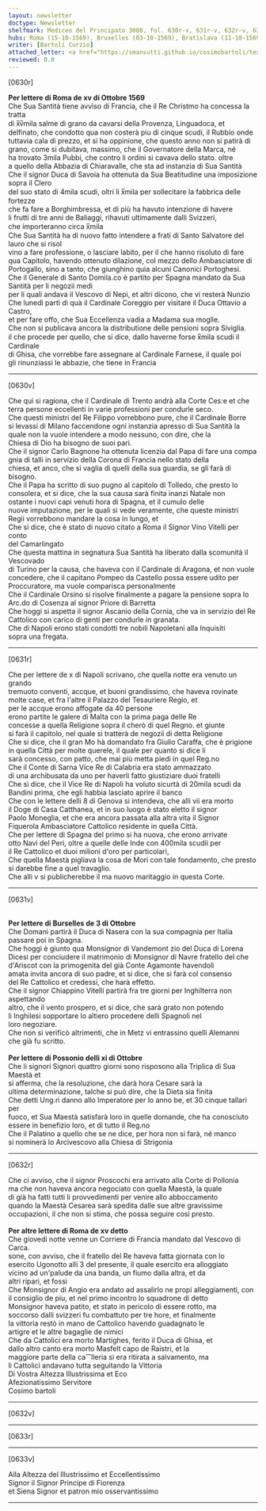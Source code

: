 ```yaml
---
layout: newsletter
doctype: Newsletter
shelfmark: Mediceo del Principato 3080, fol. 630r-v, 631r-v, 632r-v, 633r-v
hubs: Roma (15-10-1569), Bruxelles (03-10-1569), Bratislava (11-10-1569), Roma (15-10-1569)
writer: [Bartoli Curzio]
attached_letter: <a href="https://smansutti.github.io/cosimobartoli/texts/2979_103,2979_123/">2979_103,2979_123</a>
reviewed: 0.0
---
```


[0630r]  
  
  
<strong>Per lettere di Roma de xv di Ottobre 1569</strong>  
Che Sua Santità tiene avviso di Francia, che il Re Christmo ha concessa la tratta  
di x̅v̅mila salme di grano da cavarsi della Provenza, Linguadoca, et  
delfinato, che condotto qua non costerà piu di cinque scudi, il Rubbio onde  
tuttavia cala di prezzo, et si ha oppinione, che questo anno non si patirà di  
grano, come si dubitava, massimo, che il Governatore della Marca, né  
ha trovato 3mila Pubbi, che contro li ordini si cavava dello stato. oltre  
a quello della Abbazia di Chiaravalle, che sta ad instanzia di Sua Santità  
Che il signor Duca di Savoia ha ottenuta da Sua Beatitudine una imposizione sopra il Clero  
del suo stato di 4mila scudi, oltri li x̅mila per sollecitare la fabbrica delle fortezze  
che fa fare a Borghimbressa, et di più ha havuto intenzione di havere  
li frutti di tre anni de Baliaggi, rihavuti ultimamente dalli Svizzeri,  
che importeranno circa x̅mila  
Che Sua Santità ha di nuovo fatto intendere a frati di Santo Salvatore del lauro che si risol  
vino a fare professione, o lasciare labito, per il che hanno risoluto di fare  
qua Capitolo, havendo ottenuto dilazione, col mezzo dello Ambasciatore di  
Portogallo, sino a tanto, che giunghino quia alcuni Canonici Portoghesi.  
Che il Generale di Santo Domila.co è partito per Spagna mandato da Sua Santità per li negozii medi  
per li quali andava il Vescovo di Nepi, et altri dicono, che vi resterà Nunzio  
Che lunedì parti di quà il Cardinale Coreggio per visitare il Duca Ottavio a Castro,  
et per fare offo, che Sua Eccellenza vadia a Madama sua moglie.  
Che non si publicava ancora la distributione delle pensioni sopra Siviglia.  
il che procede per quello, che si dice, dallo haverne forse x̅mila scudi il Cardinale  
di Ghisa, che vorrebbe fare assegnare al Cardinale Farnese, il quale poi  
gli rinunziassi le abbazie, che tiene in Francia  
  
---  

[0630v]  
  
  
Che qui si ragiona, che il Cardinale di Trento andrà alla Corte Ces:e et che  
terra persone eccellenti in varie professioni per condurle seco.  
Che questi ministri del Re Filippo vorrebbono pure, che il Cardinale Borre  
si levassi di Milano faccendone ogni instanzia apresso di Sua Santità la  
quale non la vuole intendere a modo nessuno, con dire, che la  
Chiesa di Dio ha bisogno de suoi pari.  
Che il signor Carlo Bagnone ha ottenuta licenzia dal Papa di fare una compa  
gnia di talli in servizio della Corona di Francia nello stato della  
chiesa, et anco, che si vaglia di quelli della sua guardia, se gli farà di bisogno.  
Che il Papa ha scritto di suo pugno al capitolo di Tolledo, che presto lo  
consolera, et si dice, che la sua causa sarà finita inanzi Natale non  
ostante i nuovi capi venuti hora di Spagna, et il cumulo delle  
nuove imputazione, per le quali si vede veramente, che queste ministri  
Regii vorrebbono mandare la cosa in lungo, et  
Che si dice, che è stato di nuovo citato a Roma il Signor Vino Vitelli per conto  
del Camarlingato  
Che questa mattina in segnatura Sua Santità ha liberato dalla scomunità il Vescovado  
di Turino per la causa, che haveva con il Cardinale di Aragona, et non vuole  
concedere, che il capitano Pompeo da Castello possa essere udito per  
Proccuratore, ma vuole comparisca personalmente  
Che il Cardinale Orsino si risolve finalmente a pagare la pensione sopra lo  
Arc.do di Cosenza al signor Priore di Barretta  
Che hoggi si aspetta il signor Ascanio della Cornia, che va in servizio del Re  
Cattolico con carico di genti per condurle in granata.  
Che di Napoli erono stati condotti tre nobili Napoletani alla Inquisiti  
sopra una fregata.  
  
---  

[0631r]  
  
  
Che per lettere de x di Napoli scrivano, che quella notte era venuto un grando  
tremuoto conventi, accque, et buoni grandissimo, che haveva rovinate  
molte case, et fra l'altre il Palazzo del Tesauriere Regio, et  
per le accque erono affogate da 40 persone  
erono partite le galere di Malta con la prima paga delle Re  
concesse a quella Religione sopra il cherò di quel Regno. et giunte  
si farà il capitolo, nel quale si tratterà de negozii di detta Religione  
Che si dice, che il gran Mo hà domandato fra Giulio Caraffa, che è prigione  
in quella Città per molte querele, il quale per quanto si dice li  
sarà concesso, con patto, che mai più metta piedi in quel Reg.no  
Che il Conte di Sarna Vice Re di Calabria era stato ammazzato  
di una archibusata da uno per haverli fatto giustiziare duoi fratelli  
Che si dice, che il Vice Re di Napoli ha voluto sicurtà di 20mila scudi da  
Bandini prima, che egli habbia lasciato aprire il banco  
Che con le lettere delli 8 di Genova si intendeva, che alli vii era morto  
il Doge di Casa Catthanea, et in suo luogo è stato eletto il signor  
Paolo Moneglia, et che era ancora passata alla altra vita il Signor  
Fiquerola Ambasciatore Cattolico residente in quella Città.  
Che per lettere di Spagna del primo si ha nuova, che erono arrivate  
otto Navi del Peri, oltre a quelle delle Inde con 400mila scudii per  
il Re Cattolico et duoi milioni d'oro per particolari,  
Che quella Maestà pigliava la cosa de Mori con tale fondamento, che presto  
si darebbe fine a quel travaglio.  
Che alli v si publicherebbe il ma nuovo maritaggio in questa Corte.  
  
---  

[0631v]  
  
  
<br/><strong>Per lettere di Burselles de 3 di Ottobre</strong>  
Che Domani partirà il Duca di Nasera con la sua compagnia per Italia  
passare poi in Spagna.  
Che hoggi è giunto qua Monsignor di Vandemont zio del Duca di Lorena  
Dicesi per conciudere il matrimonio di Monsignor di Navre fratello del che  
d'Ariscot con la primogenita del già Conte Agamonte havendoli  
amata invita ancora di suo padre, et si dice, che si farà col consenso  
del Re Cattolico et credessi, che harà effetto.  
Che il signor Chiappino Vitelli partirà fra tre giorni per Inghilterra non aspettando  
altro, che il vento prospero, et si dice, che sarà grato non potendo  
li Inghilesi sopportare lo altiero procedere delli Spagnoli nel  
loro negoziare.  
Che non si verificò altrimenti, che in Metz vi entrassino quelli Alemanni  
che già fu scritto.  
<br/><strong>Per lettere di Possonio delli xi di Ottobre</strong>  
Che li signori Signori quattro giorni sono risposono alla Triplica di Sua Maestà et  
si afferma, che la resoluzione, che darà hora Cesare sarà la  
ultima determinazione, talche si può dire, che la Dieta sia finita  
Che detti Ung.ri danno allo Imperatore per lo anno be, et 30 cinque tallari per  
fuoco, et Sua Maestà satisfarà loro in quelle domande, che ha conosciuto  
essere in benefizio loro, et di tutto il Reg.no  
Che il Palatino a quello che se ne dice, per hora non si farà, né manco  
si nominerà lo Arcivescovo alla Chiesa di Strigonia  
  
---  

[0632r]  
  
  
Che ci avviso, che il signor Proscochi era arrivato alla Corte di Pollonia  
ma che non haveva ancora negociato con quella Maestà, la quale  
di già ha fatti tutti li provvedimenti per venire allo abboccamento  
quando la Maestà Cesarea sarà spedita dalle sue altre gravissime  
occupazioni, il che non si stima, che possa seguire così presto.  
<br/><strong>Per altre lettere di Roma de xv detto</strong>  
Che giovedi notte venne un Corriere di Francia mandato dal Vescovo di Carca.  
sone, con avviso, che il fratello del Re haveva fatta giornata con lo  
esercito Ugonotto alli 3 del presente, il quale esercito era alloggiato  
vicino ad un'palude da una banda, un fiumo dalla altra, et da  
altri ripari, et fossi  
Che Monsignor di Angio era andato ad assalirlo ne propi alleggiamenti, con  
il consiglio de piu, et nel primo incontro lo squadrone di detto  
Monsignor haveva patito, et stato in pericolo di essere rotto, ma  
soccorso dalli svizzeri fu combattuto per tre hore, et finalmente  
la vittoria restò in mano de Cattolico havendo guadagnato le  
artigre et le altre bagaglie de nimici  
Che da Cattolici era morto Martighes, ferito il Duca di Ghisa, et  
dallo altro canto era morto Masfelt capo de Raistri, et la  
maggiore parte della ca⁀lleria si era ritirata a salvamento, ma  
li Cattolici andavano tutta seguitando la Vittoria  
Di Vostra Altezza Illustrissima et Eco  
Afezionatissimo Servitore  
Cosimo bartoli  
  
---  

[0632v]  
  
  
  
---  

[0633r]  
  
  
  
---  

[0633v]  
  
  
Alla Altezza del Illustrissimo et Eccellentissimo  
Signor il Signor Principe di Fiorenza  
et Siena Signor et patron mio osservantissimo  
  
---  

